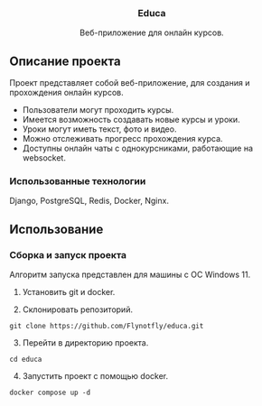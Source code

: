 
<br />
<div align="center">
  <h3 align="center">Educa</h3>

  <p align="center">
    Веб-приложение для онлайн курсов.
    <br />
  </p>
</div>


## Описание проекта

Проект представляет собой веб-приложение, для создания и прохождения онлайн курсов.

* Пользователи могут проходить курсы.
* Имеется возможность создавать новые курсы и уроки.
* Уроки могут иметь текст, фото и видео.
* Можно отслеживать прогресс прохождения курса.
* Доступны онлайн чаты с однокурсниками, работающие на websocket.

### Использованные технологии
Django, PostgreSQL, Redis, Docker, Nginx.



## Использование

### Сборка и запуск проекта

Алгоритм запуска представлен для машины с ОС Windows 11.

1. Установить git и docker.

2. Склонировать репозиторий.
```
git clone https://github.com/Flynotfly/educa.git
```

3. Перейти в директорию проекта.
```
cd educa
```

4. Запустить проект с помощью docker.
```
docker compose up -d
```
